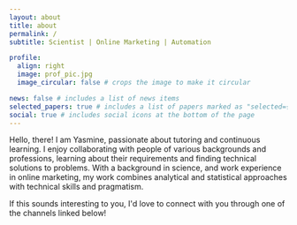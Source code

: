 ```yaml
---
layout: about
title: about
permalink: /
subtitle: Scientist | Online Marketing | Automation

profile:
  align: right
  image: prof_pic.jpg
  image_circular: false # crops the image to make it circular

news: false # includes a list of news items
selected_papers: true # includes a list of papers marked as "selected={true}"
social: true # includes social icons at the bottom of the page
---
```


Hello, there! I am Yasmine, passionate about tutoring and continuous learning. I enjoy collaborating with people of various backgrounds and professions, learning about their requirements and finding technical solutions to problems. With a background in science, and work experience in online marketing, my work combines analytical and statistical approaches with technical skills and pragmatism.

If this sounds interesting to you, I'd love to connect with you through one of the channels linked below!
